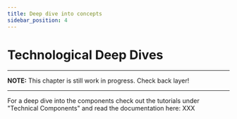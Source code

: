 ```yaml
---
title: Deep dive into concepts
sidebar_position: 4
---
```


# Technological Deep Dives

---
**NOTE:**
This chapter is still work in progress. Check back layer!

---

For a deep dive into the components check out the tutorials under "Technical Components" and read the documentation here: XXX